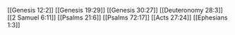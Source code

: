 [[Genesis 12:2]]
[[Genesis 19:29]]
[[Genesis 30:27]]
[[Deuteronomy 28:3]]
[[2 Samuel 6:11]]
[[Psalms 21:6]]
[[Psalms 72:17]]
[[Acts 27:24]]
[[Ephesians 1:3]]

